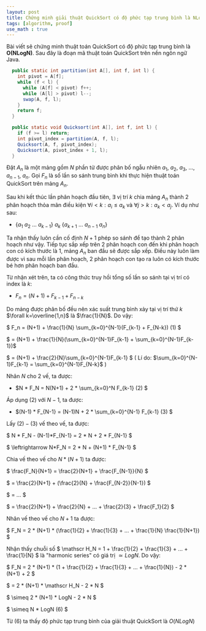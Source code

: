 ```yaml
---
layout: post
title: Chứng minh giải thuật QuickSort có độ phức tạp trung bình là NLogN
tags: [algorithm, proof]
use_math : true
---
```


Bài viết sẽ chứng minh thuật toán QuickSort có độ phức tạp trung bình là **O(NLogN)**. Sau đây là đoạn mã thuật toán QuickSort trên nền ngôn ngữ Java.

```java
  public static int partition(int A[], int f, int l) {
    int pivot = A[f];
    while (f < l) {
      while (A[f] < pivot) f++;
      while (A[l] > pivot) l--;
      swap(A, f, l);
    }
    return f;
  }

  public static void Quicksort(int A[], int f, int l) {
    if (f >= l) return;
    int pivot_index = partition(A, f, l);
    Quicksort(A, f, pivot_index);
    Quicksort(A, pivot_index + 1, l);
  }
```

Đặt $A_n$ là một mảng gồm $N$ phần tử được phân bố ngẫu nhiên $a_1$, $a_2$, $a_3$, ..., $a_{n-1}$, $a_n$. Gọi $F_n$ là số lần so sánh trung bình khi thực hiện thuật toán QuickSort trên mảng $A_n$.

Sau khi kết thúc lần phân hoạch đầu tiên, $\exists$ vị trí $k$ chia mảng $A_n$ thành 2 phân hoạch thỏa mãn điều kiện $\forall i < k: a_i \leq a_k$ và  $\forall j > k: a_k < a_j$. Ví dụ như sau:

- \{$a_1$ $a_2$ ... $a_{k-1}$\}  $a_k$ \{$a_{k+1}$ ... $a_{n-1}$ $a_n$\}

Ta nhận thấy luôn cần cố định $N+1$ phép so sánh để tạo thành 2 phân hoạch như vậy. Tiếp tục sắp xếp trên 2 phân hoạch con đến khi phân hoạch con có kích thước là 1, mảng $A_n$ ban đầu sẽ được sắp xếp. Điều này luôn làm được vì sau mỗi lần phân hoạch, 2 phân hoạch con tạo ra luôn có kích thước bé hơn phân hoạch ban đầu.

Từ nhận xét trên, ta có công thức truy hồi tổng số lần so sánh tại vị trí có index là $k$:

- $F_n = (N+1) + F_{k-1} + F_{n-k}$

Do mảng được phân bố đều nên xác suất trung bình xảy tại vị trí thứ $k$ $\forall k=\overline{1,n}$ là $\frac{1}{N}$. Do vậy:

$ F_n = (N+1) + \frac{1}{N} \sum_{k=0}^{N-1}(F_{k-1} + F_{N-k}) (1) $

$ = (N+1) + \frac{1}{N}(\sum_{k=0}^{N-1}F_{k-1} + \sum_{k=0}^{N-1}F_{k-1})$

$ = (N+1) + \frac{2}{N}\sum_{k=0}^{N-1}F_{k-1} $ $($ Lí do: $\sum_{k=0}^{N-1}F_{k-1} = \sum_{k=0}^{N-1}F_{N-k}$ $)$

Nhân $N$ cho 2 vế, ta được:

- $N * F_N = N(N+1) + 2 * \sum_{k=0}^N F_{k-1} (2) $

Áp dụng $(2)$ với $N-1$, ta được:

- $(N-1) * F_{N-1} = (N-1)N + 2 * \sum_{k=0}^{N-1} F_{k-1} (3) $

Lấy $(2) - (3)$ vế theo vế, ta được:

$ N * F_N - (N-1)*F_{N-1} = 2 \* N + 2 * F_{N-1} $

$ \leftrightarrow N*F_N = 2 \* N + (N+1) \* F_{N-1} $    

Chia vế theo vế cho $N*(N+1)$ ta được:

$ \frac{F_N}{N+1} =  \frac{2}{N+1} + \frac{F_{N-1}}{N} $

$ = \frac{2}{N+1} + (\frac{2}{N} + \frac{F_{N-2}}{N-1}) $

$ = ... $

$ = \frac{2}{N+1} + \frac{2}{N} + ... + \frac{2}{3} + \frac{F_1}{2} $

Nhân vế theo vế cho $N+1$ ta được: 

$ F_N = 2 * (N+1) * (\frac{1}{2} + \frac{1}{3} + ... + \frac{1}{N} \frac{1}{N+1}) $

Nhận thấy chuỗi số $ \mathscr H_N = 1 + \frac{1}{2} + \frac{1}{3} + ... + \frac{1}{N} $
là "harmonic series" có giá trị $\simeq LogN$. Do vậy:

$ F_N = 2 * (N+1) * (1 + \frac{1}{2} + \frac{1}{3} + ... + \frac{1}{N}) - 2  \* (N+1) + 2 $

$ = 2 * (N+1) * \mathscr H_N - 2 * N  $

$ \simeq 2 * (N+1) * LogN - 2 * N  $

$ \simeq N * LogN  (6) $

Từ (6) ta thấy độ phức tạp trung bình của giải thuật QuickSort là $O(NLogN)$

